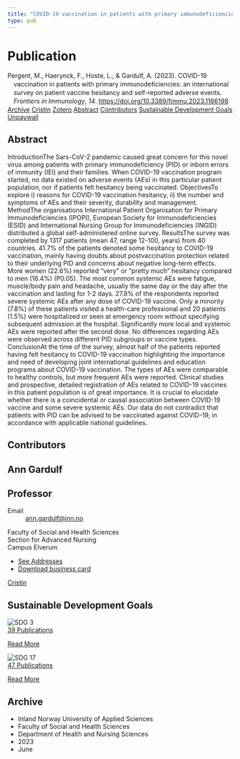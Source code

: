 ```yaml
---
title: "COVID-19 vaccination in patients with primary immunodeficiencies: an international survey on patient vaccine hesitancy and self-reported adverse events"
type: pub
---
```

<h1>Publication</h1>
<article id="csl-bib-container-U49GWP8E" class="csl-bib-container">
  <div class="csl-bib-body" style="line-height: 1.35; padding-left: 1em; text-indent:-1em;">
  <div class="csl-entry">Pergent, M., Haerynck, F., Hoste, L., &amp; Gardulf, A. (2023). COVID-19 vaccination in patients with primary immunodeficiencies: an international survey on patient vaccine hesitancy and self-reported adverse events. <i>Frontiers in Immunology</i>, <i>14</i>. <a href="https://doi.org/10.3389/fimmu.2023.1166198">https://doi.org/10.3389/fimmu.2023.1166198</a></div>
</div>
  <div class="csl-bib-buttons">
    <a href="#taxonomy-article-U49GWP8E" class="csl-bib-button">Archive</a>
    <a href="https://app.cristin.no/results/show.jsf?id=2153815" alt="Cristin URL" class="csl-bib-button">Cristin</a>
    <a href="http://zotero.org/groups/5022929/items/U49GWP8E" alt="Zotero URL" class="csl-bib-button">Zotero</a>
    <a href="#abstract-article-U49GWP8E" class="csl-bib-button">Abstract</a>
    <a href="#contributors-article-U49GWP8E" class="csl-bib-button">Contributors</a>
    <a href="#sdg-article-U49GWP8E" class="csl-bib-button">Sustainable Development Goals</a>
    <a href="https://www.frontiersin.org/articles/10.3389/fimmu.2023.1166198/pdf" class="csl-bib-button">Unpaywall</a>
  </div>
  <div id="csl-bib-meta-container-U49GWP8E"></div>
</article>
<div id="csl-bib-meta-U49GWP8E" class="csl-bib-meta">
  <article id="abstract-article-U49GWP8E" class="abstract-article">
    <h1>Abstract</h1>
    IntroductionThe Sars-CoV-2 pandemic caused great concern for this novel virus among patients with primary immunodeficiency (PID) or inborn errors of immunity (IEI) and their families. When COVID-19 vaccination program started, no data existed on adverse events (AEs) in this particular patient population, nor if patients felt hesitancy being vaccinated. ObjectivesTo explore i) reasons for COVID-19 vaccination hesitancy, ii) the number and symptoms of AEs and their severity, durability and management. MethodThe organisations International Patient Organisation for Primary Immunodeficiencies (IPOPI), European Society for Immunodeficiencies (ESID) and International Nursing Group for Immunodeficiencies (INGID) distributed a global self-administered online survey. ResultsThe survey was completed by 1317 patients (mean 47, range 12-100, years) from 40 countries. 41.7% of the patients denoted some hesitancy to COVID-19 vaccination, mainly having doubts about postvaccination protection related to their underlying PID and concerns about negative long-term effects. More women (22.6%) reported “very” or “pretty much” hesitancy compared to men (16.4%) (P0.05). The most common systemic AEs were fatigue, muscle/body pain and headache, usually the same day or the day after the vaccination and lasting for 1-2 days. 27.8% of the respondents reported severe systemic AEs after any dose of COVID-19 vaccine. Only a minority (7.8%) of these patients visited a health-care professional and 20 patients (1.5%) were hospitalized or seen at emergency room without specifying subsequent admission at the hospital. Significantly more local and systemic AEs were reported after the second dose. No differences regarding AEs were observed across different PID subgroups or vaccine types. ConclusionAt the time of the survey, almost half of the patients reported having felt hesitancy to COVID-19 vaccination highlighting the importance and need of developing joint international guidelines and education programs about COVID-19 vaccination. The types of AEs were comparable to healthy controls, but more frequent AEs were reported. Clinical studies and prospective, detailed registration of AEs related to COVID-19 vaccines in this patient population is of great importance. It is crucial to elucidate whether there is a coincidental or causal association between COVID-19 vaccine and some severe systemic AEs. Our data do not contradict that patients with PID can be advised to be vaccinated against COVID-19, in accordance with applicable national guidelines.
  </article>
  <article id="contributors-article-U49GWP8E" class="contributors-article">
    <h1>Contributors</h1>
    <div class="personas">
<div class="vrtx-hinn-person-card">
<div class="photo">
<i class="lar la-user-circle missing-person"></i>
</div>
<div class="info">
<hgroup><h1>Ann Gardulf</h1>
<h2>Professor</h2>
</hgroup><dl>
<dt>Email</dt>
<dd>
<a href="mailto:ann.gardulf@inn.no">ann.gardulf@inn.no</a>
</dd>
</dl>
<p>
Faculty of Social and Health Sciences<br>
Section for Advanced Nursing<br>
Campus Elverum
</p>
<ul class="vrtx-hinn-links">
<li><a href="https://www.inn.no/english/find-an-employee/ann-gardulf.html#vrtx-hinn-addresses">See Addresses</a></li>
<li><a href="https://www.inn.no/english/find-an-employee/ann-gardulf.html?vrtx=vcf">Download business card</a></li>
</ul>
</div>
</div>
<a href="https://app.cristin.no/persons/show.jsf?id=1318305" alt="Cristin URL" class="personas-cristin">Cristin</a>
</div>
  </article>
  <article id="sdg-article-U49GWP8E" class="sdg-article">
    <h1>Sustainable Development Goals</h1>
    <div class="sdg-container"><div id="sdg3" class="sdg">
<img src="{{< params subfolder >}}images/sdg/sdg03_en.png" class="image" alt="SDG 3">
<div class="sdg-overlay">
<a href="{{< params subfolder >}}en/archive/?sdg=3#archive" class="sdg-publication-count"><span>39</span> Publications</a>
<p><a href="https://sdgs.un.org/goals/goal3" class="sdg-read-more">Read More</a></p>
</div>
</div> <div id="sdg17" class="sdg">
<img src="{{< params subfolder >}}images/sdg/sdg17_en.png" class="image" alt="SDG 17">
<div class="sdg-overlay">
<a href="{{< params subfolder >}}en/archive/?sdg=17#archive" class="sdg-publication-count"><span>47</span> Publications</a>
<p><a href="https://sdgs.un.org/goals/goal17" class="sdg-read-more">Read More</a></p>
</div>
</div></div>
  </article>
  <article id="taxonomy-article-U49GWP8E" class="taxonomy-article">
    <h1>Archive</h1>
    <ul>
      <li>Inland Norway University of Applied Sciences</li>
      <li>Faculty of Social and Health Sciences</li>
      <li>Department of Health and Nursing Sciences</li>
      <li>2023</li>
      <li>June</li>
    </ul>
  </article>
</div>
